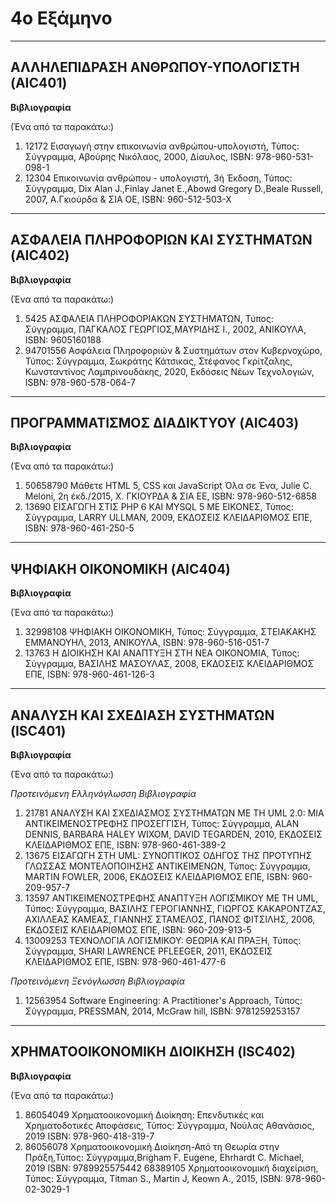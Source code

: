 # 4ο Εξάμηνο
***
## ΑΛΛΗΛΕΠΙΔΡΑΣΗ ΑΝΘΡΩΠΟΥ-ΥΠΟΛΟΓΙΣΤΗ (AIC401)
**Βιβλιογραφία**

(Ένα από τα παρακάτω:)

1. 12172 Εισαγωγή στην επικοινωνία ανθρώπου-υπολογιστή, Τύπος: Σύγγραμμα, Αβούρης Νικόλαος, 2000, Δίαυλος, ISBN: 978-960-531-098-1
2. 12304 Επικοινωνία ανθρώπου - υπολογιστή, 3ή Έκδοση, Τύπος: Σύγγραμμα, Dix Alan J.,Finlay Janet E.,Abowd Gregory D.,Beale Russell, 2007, Α.Γκιούρδα & ΣΙΑ ΟΕ, ISBN: 960-512-503-X
***
## ΑΣΦΑΛΕΙΑ ΠΛΗΡΟΦΟΡΙΩΝ ΚΑΙ ΣΥΣΤΗΜΑΤΩΝ (AIC402)
**Βιβλιογραφία**

(Ένα από τα παρακάτω:)

1. 5425 ΑΣΦΑΛΕΙΑ ΠΛΗΡΟΦΟΡΙΑΚΩΝ ΣΥΣΤΗΜΑΤΩΝ, Τύπος: Σύγγραμμα, ΠΑΓΚΑΛΟΣ ΓΕΩΡΓΙΟΣ,ΜΑΥΡΙΔΗΣ Ι., 2002, ΑΝΙΚΟΥΛΑ, ISBN: 9605160188
2. 94701556 Ασφάλεια Πληροφοριών &amp; Συστημάτων στον Κυβερνοχώρο, Τύπος: Σύγγραμμα, Σωκράτης Κάτσικας, Στέφανος Γκρίτζαλης, Κωνσταντίνος Λαμπρινουδάκης, 2020, Εκδόσεις Νέων Τεχνολογιών, ISBN: 978-960-578-064-7
***
## ΠΡΟΓΡΑΜΜΑΤΙΣΜΟΣ ΔΙΑΔΙΚΤΥΟΥ (AIC403)
**Βιβλιογραφία**

(Ένα από τα παρακάτω:)

1. 50658790 Μάθετε HTML 5, CSS και JavaScript Όλα σε Ένα, Julie C. Meloni, 2η έκδ./2015, Χ. ΓΚΙΟΥΡΔΑ & ΣΙΑ ΕΕ, ISBN: 978-960-512-6858
2. 13690 ΕΙΣΑΓΩΓΗ ΣΤΙΣ PHP 6 ΚΑΙ MYSQL 5 ΜΕ ΕΙΚΟΝΕΣ, Τύπος: Σύγγραμμα, LARRY ULLMAN, 2009, ΕΚΔΟΣΕΙΣ ΚΛΕΙΔΑΡΙΘΜΟΣ ΕΠΕ, ISBN: 978-960-461-250-5
***
## ΨΗΦΙΑΚΗ ΟΙΚΟΝΟΜΙΚΗ (AIC404)
**Βιβλιογραφία**

(Ένα από τα παρακάτω:)

1. 32998108 ΨΗΦΙΑΚΗ ΟΙΚΟΝΟΜΙΚΗ, Τύπος: Σύγγραμμα, ΣΤΕΙΑΚΑΚΗΣ ΕΜΜΑΝΟΥΗΛ, 2013, ΑΝΙΚΟΥΛΑ, ISBN: 978-960-516-051-7
2. 13763 Η ΔΙΟΙΚΗΣΗ ΚΑΙ ΑΝΑΠΤΥΞΗ ΣΤΗ ΝΕΑ ΟΙΚΟΝΟΜΙΑ, Τύπος: Σύγγραμμα, ΒΑΣΙΛΗΣ ΜΑΣΟΥΛΑΣ, 2008, ΕΚΔΟΣΕΙΣ ΚΛΕΙΔΑΡΙΘΜΟΣ ΕΠΕ, ISBN: 978-960-461-126-3
***
## ΑΝΑΛΥΣΗ ΚΑΙ ΣΧΕΔΙΑΣΗ ΣΥΣΤΗΜΑΤΩΝ (ISC401)
**Βιβλιογραφία**

(Ένα από τα παρακάτω:)

_Προτεινόμενη Ελληνόγλωσση Βιβλιογραφία_
1. 21781        ΑΝΑΛΥΣΗ ΚΑΙ ΣΧΕΔΙΑΣΜΟΣ ΣΥΣΤΗΜΑΤΩΝ ΜΕ ΤΗ UML 2.0: ΜΙΑ ΑΝΤΙΚΕΙΜΕΝΟΣΤΡΕΦΗΣ ΠΡΟΣΕΓΓΙΣΗ, Τύπος: Σύγγραμμα, ALAN DENNIS, BARBARA HALEY WIXOM, DAVID TEGARDEN, 2010, ΕΚΔΟΣΕΙΣ ΚΛΕΙΔΑΡΙΘΜΟΣ ΕΠΕ, ISBN: 978-960-461-389-2
2. 13675        ΕΙΣΑΓΩΓΗ ΣΤΗ UML: ΣΥΝΟΠΤΙΚΟΣ ΟΔΗΓΟΣ ΤΗΣ ΠΡΟΤΥΠΗΣ ΓΛΩΣΣΑΣ ΜΟΝΤΕΛΟΠΟΙΗΣΗΣ ΑΝΤΙΚΕΙΜΕΝΩΝ, Τύπος: Σύγγραμμα, MARTIN FOWLER, 2006, ΕΚΔΟΣΕΙΣ ΚΛΕΙΔΑΡΙΘΜΟΣ ΕΠΕ, ISBN: 960-209-957-7
3. 13597        ΑΝΤΙΚΕΙΜΕΝΟΣΤΡΕΦΗΣ ΑΝΑΠΤΥΞΗ ΛΟΓΙΣΜΙΚΟΥ ΜΕ ΤΗ UML, Τύπος: Σύγγραμμα, ΒΑΣΙΛΗΣ ΓΕΡΟΓΙΑΝΝΗΣ, ΓΙΩΡΓΟΣ ΚΑΚΑΡΟΝΤΖΑΣ, ΑΧΙΛΛΕΑΣ ΚΑΜΕΑΣ, ΓΙΑΝΝΗΣ ΣΤΑΜΕΛΟΣ, ΠΑΝΟΣ ΦΙΤΣΙΛΗΣ, 2006, ΕΚΔΟΣΕΙΣ ΚΛΕΙΔΑΡΙΘΜΟΣ ΕΠΕ, ISBN: 960-209-913-5
4. 13009253        ΤΕΧΝΟΛΟΓΙΑ ΛΟΓΙΣΜΙΚΟΥ: ΘΕΩΡΙΑ ΚΑΙ ΠΡΑΞΗ, Τύπος: Σύγγραμμα, SHARI LAWRENCE PFLEEGER, 2011, ΕΚΔΟΣΕΙΣ ΚΛΕΙΔΑΡΙΘΜΟΣ ΕΠΕ, ISBN: 978-960-461-477-6

_Προτεινόμενη Ξενόγλωσση Βιβλιογραφία_
1. 12563954        Software Engineering: A Practitioner's Approach, Τύπος: Σύγγραμμα, PRESSMAN, 2014, McGraw hill, ISBN: 9781259253157
***
## ΧΡΗΜΑΤΟΟΙΚΟΝΟΜΙΚΗ ΔΙΟΙΚΗΣΗ (ISC402)
**Βιβλιογραφία**

(Ένα από τα παρακάτω:)

1. 86054049 Χρηματοοικονομική Διοίκηση: Επενδυτικές και Χρηματοδοτικές Αποφάσεις, Τύπος: Σύγγραμμα, Νούλας Αθανάσιος, 2019 ISBN: 978-960-418-319-7
2. 86056078 Χρηματοοικονομική Διοίκηση-Από τη Θεωρία στην Πράξη,Τύπος: Σύγγραμμα,Brigham F. Eugene, Ehrhardt C. Michael, 2019 ISBN: 9789925575442 68389105 Χρηματοοικονομική διαχείριση, Τύπος: Σύγγραμμα, Titman S., Martin J, Keown A., 2015, ISBN: 978-960-02-3029-1
